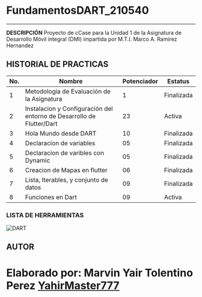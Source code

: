 # FundamentosDART_210540
----
**DESCRIPCIÓN**
Proyecto de cCase para la Unidad 1 de la Asignatura de Desarrollo Móvil integral (DMI) impartida por M.T.I. Marco A. Ramirez Hernandez

## HISTORIAL DE PRACTICAS
|No.|Nombre|Potenciador|Estatus|
|--|--|--|--|
|1|Metodologia de Evaluación de la Asignatura|1|Finalizada|
|2|Instalacion y Configuración del entorno de Desarrollo de Flutter/Dart|23|Activa|
|3|Hola Mundo desde DART|10|Finalizada|
|4|Declaracion de variables|05|Finalizada|
|5|Declaracion de varibles con Dynamic|05|Finalizada|
|6|Creacion de Mapas en flutter|06|Finalizada|
|7|Lista, Iterables, y conjunto de datos|09|Finalizada|
|8|Funciones en Dart|09|Activa|

### LISTA DE HERRAMIENTAS
![DART](https://img.shields.io/badge/Dart-0175C2?style-for-the-badge&logo=dart&logoColor=white)

## AUTOR
Elaborado por: Marvin Yair Tolentino Perez [YahirMaster777](https://github.com/YahirMaster777)
=========
